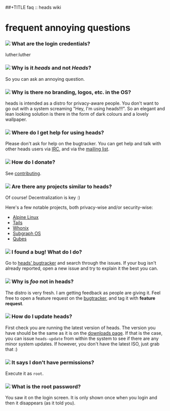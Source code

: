 ##+TITLE faq :: heads wiki

frequent annoying questions
===========================

### <a id="login" href="#login"><img src="/static/anchor.svg" class="anchor"></a> What are the login credentials?

luther:luther


### <a id="typo" href="#typo"><img src="/static/anchor.svg" class="anchor"></a> Why is it _heads_ and not _Heads_?

So you can ask an annoying question.


### <a id="branding" href="#branding"><img src="/static/anchor.svg" class="anchor"></a> Why is there no branding, logos, etc. in the OS?

heads is intended as a distro for privacy-aware people. You don't want
to go out with a system screaming "Hey, I'm using heads!!!". So an
elegant and lean looking solution is there in the form of dark colours
and a lovely wallpaper.


### <a id="where-to-get-help" href="#where-to-get-help"><img src="/static/anchor.svg" class="anchor"></a> Where do I get help for using heads?

Please don't ask for help on the bugtracker. You can get help and talk
with other heads users via [IRC](/irc.html), and via the
[mailing list](https://mailinglists.dyne.org/cgi-bin/mailman/listinfo/heads).


### <a id="how-to-donate" href="#how-to-donate"><img src="/static/anchor.svg" class="anchor"></a> How do I donate?

See [contributing](/contribute.html).


### <a id="similar-to-heads" href="#similar-to-heads"><img src="/static/anchor.svg" class="anchor"></a> Are there any projects similar to heads?

Of course! Decentralization is key :)

Here's a few notable projects, both privacy-wise and/or security-wise:

* [Alpine Linux](https://alpinelinux.org/)
* [Tails](https://tails.boum.org)
* [Whonix](https://www.whonix.org/)
* [Subgraph OS](https://subgraph.com/sgos/)
* [Qubes](https://www.qubes-os.org/)


### <a id="i-found-a-bug" href="#i-found-a-bug"><img src="/static/anchor.svg" class="anchor"></a> I found a bug! What do I do?

Go to [heads' bugtracker](https://git.devuan.org/heads/bugtracker/issues)
and search through the issues. If your bug isn't already reported, open
a new issue and try to explain it the best you can.


### <a id="why-isnt-foo-here" href="#why-isnt-foo-here"><img src="/static/anchor.svg" class="anchor"></a> Why is _foo_ not in heads?

The distro is very fresh. I am getting feedback as people are giving it.
Feel free to open a feature request on the
[bugtracker](https://git.devuan.org/heads/bugtracker/issues), and tag it
with **feature request**.


### <a id="how-do-i-update-heads" href="#how-do-i-update-heads"><img src="/static/anchor.svg" class="anchor"></a> How do I update heads?

First check you are running the latest version of heads. The version you
have should be the same as it is on the [downloads page](/download/). If
that is the case, you can issue `heads-update` from within the system to
see if there are any minor system updates. If however, you don't have
the latest ISO, just grab that :)


### <a id="it-says-no-permissions" href="#it-says-no-permissions"><img src="/static/anchor.svg" class="anchor"></a> It says I don't have permissions?

Execute it as `root`.


### <a id="what-is-the-root-password" href="#what-is-the-root-password"><img src="/static/anchor.svg" class="anchor"></a> What is the root password?

You saw it on the login screen. It is only shown once when you login
and then it disappears (as it told you).
